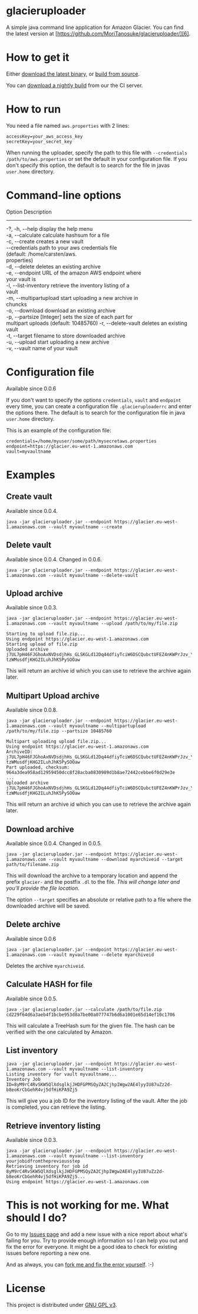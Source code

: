 glacieruploader
===============

A simple java command line application for Amazon Glacier. You can find the latest version at [https://github.com/MoriTanosuke/glacieruploader/][6].

How to get it
=============

Either [download the latest binary][0], or [build from source][5].

You can [download a nightly build][4] from our the CI server.

How to run
==========

You need a file named `aws.properties` with 2 lines:

    accessKey=your_aws_access_key
    secretKey=your_secret_key

When running the uploader, specify the path to this file with `--credentials /path/to/aws.properties`
or set the default in your configuration file. If you don't specify this option, the default is to
search for the file in javas `user.home` directory.

Command-line options
====================

Option                                  Description                            
------                                  -----------                            
-?, -h, --help                          display the help menu                  
-a, --calculate <File>                  calculate hashsum for a file           
-c, --create                            creates a new vault                    
--credentials <File>                    path to your aws credentials file      
                                          (default: /home/carsten/aws.      
                                          properties)                          
-d, --delete                            deletes an existing archive            
-e, --endpoint                          URL of the amazon AWS endpoint where   
                                          your vault is                        
-l, --list-inventory                    retrieve the inventory listing of a    
                                          vault                                
-m, --multipartupload <File>            start uploading a new archive in       
                                          chuncks                              
-o, --download                          download an existing archive           
-p, --partsize [Integer]                sets the size of each part for         
                                          multipart uploads (default: 10485760)
-r, --delete-vault                      deletes an existing vault              
-t, --target <File>                     filename to store downloaded archive   
-u, --upload <File>                     start uploading a new archive          
-v, --vault                             name of your vault   

Configuration file
==================

Available since 0.0.6

If you don't want to specify the options `credentials`, `vault` and `endpoint` every time, you can 
create a configuration file `.glacieruploaderrc` and enter the options there. The default is to search
for the configuration file in java `user.home` directory.

This is an example of the configuration file:

    credentials=/home/myuser/some/path/mysecretaws.properties
    endpoint=https://glacier.eu-west-1.amazonaws.com
    vault=myvaultname

Examples
========

Create vault
------------

Available since 0.0.4.

    java -jar glacieruploader.jar --endpoint https://glacier.eu-west-1.amazonaws.com --vault myvaultname --create

Delete vault
------------

Available since 0.0.4.
Changed in 0.0.6.

    java -jar glacieruploader.jar --endpoint https://glacier.eu-west-1.amazonaws.com --vault myvaultname --delete-vault

Upload archive
--------------

Available since 0.0.3.

    java -jar glacieruploader.jar --endpoint https://glacier.eu-west-1.amazonaws.com --vault myvaultname --upload /path/to/my/file.zip
    
    Starting to upload file.zip...
    Using endpoint https://glacier.eu-west-1.amazonaws.com
    Starting upload of file.zip
    Uploaded archive j7UL7pH46FJGhoAxNVDsdjhHs_GLSKGLd12Dq44dfiyTciW6DSCQubctUFEZ4nKWPrJzv_YoxPVK_TfdAuMCxiQIE3_zEGDg84luI0-tzWMusdfjKHG2ILuhJhK5PySOOaw

This will return an archive id which you can use to retrieve the archive again later.

Multipart Upload archive
--------------

Available since 0.0.8.

    java -jar glacieruploader.jar --endpoint https://glacier.eu-west-1.amazonaws.com --vault myvaultname --multipartupload /path/to/my/file.zip --partsize 10485760
    
    Multipart uploading upload file.zip...
    Using endpoint https://glacier.eu-west-1.amazonaws.com
    ArchiveID: j7UL7pH46FJGhoAxNVDsdjhHs_GLSKGLd12Dq44dfiyTciW6DSCQubctUFEZ4nKWPrJzv_YoxPVK_TfdAuMCxiQIE3_zEGDg84luI0-tzWMusdfjKHG2ILuhJhK5PySOOaw
    Part uploaded, checksum: 964a3dea958ad12959450dcc8f28acba0830989d1b8ae72442cebbe6f0d29e3e
    ...
    Uploaded archive j7UL7pH46FJGhoAxNVDsdjhHs_GLSKGLd12Dq44dfiyTciW6DSCQubctUFEZ4nKWPrJzv_YoxPVK_TfdAuMCxiQIE3_zEGDg84luI0-tzWMusdfjKHG2ILuhJhK5PySOOaw

This will return an archive id which you can use to retrieve the archive again later.

Download archive
----------------

Available since 0.0.4.
Changed in 0.0.5.

    java -jar glacieruploader.jar --endpoint https://glacier.eu-west-1.amazonaws.com --vault myvaultname --download myarchiveid --target path/to/filename.zip

This will download the archive to a temporary location and append the prefix `glacier-` and the postfix `.dl`
to the file. *This will change later and you'll provide the file location.*

The option `--target` specifies an absolute or relative path to a file where the downloaded archive will be saved.

Delete archive
--------------

Available since 0.0.6

    java -jar glacieruploader.jar --endpoint https://glacier.eu-west-1.amazonaws.com --vault myvaultname --delete myarchiveid

Deletes the archive `myarchiveid`.

Calculate HASH for file
-----------------------

Available since 0.0.5.

    java -jar glacieruploader.jar --calculate /path/to/file.zip
    cd229f64d6a3aeb4f1bcbe953d8a7be00a077747b6d6a1001e65d14ef10c1706

This will calculate a TreeHash sum for the given file. The hash can be verified with the one calculated by Amazon.

List inventory
--------------

    java -jar glacieruploader.jar --endpoint https://glacier.eu-west-1.amazonaws.com --vault myvaultname --list-inventory
    Listing inventory for vault myvaultname...
    Inventory Job ID=8yM9rC4RvSKW5QlXdsglkjJHDFGPMSQyZA2CjhpIWgw2AE4lyyIU87uZz2d-b8eoKrCbGehR4vj5dfHiKPA9Zj5

This will give you a job ID for the inventory listing of the vault. After the job is completed, you can retrieve the listing.

Retrieve inventory listing
--------------------------

Available since 0.0.3.

    java -jar glacieruploader.jar --endpoint https://glacier.eu-west-1.amazonaws.com --vault myvaultname --list-inventory yourjobidfromthepreviousstep
    Retrieving inventory for job id 8yM9rC4RvSKW5QlXdsglkjJHDFGPMSQyZA2CjhpIWgw2AE4lyyIU87uZz2d-b8eoKrCbGehR4vj5dfHiKPA9Zj5...
    Using endpoint https://glacier.eu-west-1.amazonaws.com


This is not working for me. What should I do?
=============================================

Go to my [Issues page][1] and add a new issue with a nice report about what's failing for you.
Try to provide enough information so I can help you out and fix the error for everyone. It 
might be a good idea to check for existing issues before reporting a new one.

And as always, you can [fork me and fix the error yourself][2]. :-)

License
=======

This project is distributed under [GNU GPL v3][3].


[0]: https://github.com/MoriTanosuke/glacieruploader/downloads
[1]: https://github.com/MoriTanosuke/glacieruploader/issues
[2]: https://github.com/MoriTanosuke/glacieruploader/fork
[3]: http://www.gnu.org/licenses/gpl-3.0.html
[4]: https://cringe.ci.cloudbees.com/job/glacieruploader/
[5]: https://github.com/MoriTanosuke/glacieruploader/wiki/How-to-build
[6]: https://github.com/MoriTanosuke/glacieruploader/
